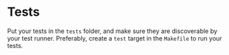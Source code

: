 # Tests

Put your tests in the `tests` folder, and make sure they are discoverable by your test runner. Preferably, create
a `test` target in the `Makefile` to run your tests.
